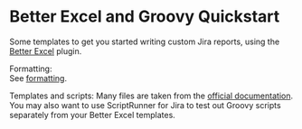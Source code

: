 # Better Excel and Groovy Quickstart
Some templates to get you started writing custom Jira reports, using the [Better Excel](https://marketplace.atlassian.com/apps/1212652/better-excel-exporter-for-jira?hosting=server&tab=overview) plugin. 

Formatting:  
See [formatting](formatting.MD). 

Templates and scripts:
Many files are taken from the [official documentation](https://www.midori-global.com/products/better-excel-exporter-for-jira/server/documentation/recipes).  
You may also want to use ScriptRunner for Jira to test out Groovy scripts separately from your Better Excel templates.
